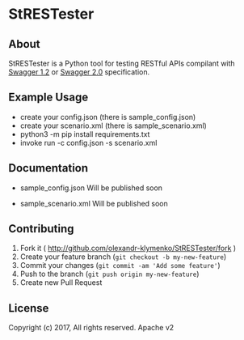 # StRESTester

## About

StRESTester is a Python tool for testing RESTful APIs compilant with [Swagger 1.2](https://github.com/swagger-api/swagger-spec/blob/master/versions/1.2.md) or [Swagger 2.0](https://github.com/swagger-api/swagger-spec/blob/master/versions/2.0.md) specification.

## Example Usage

* create your config.json (there is sample_config.json)
* create your scenario.xml (there is sample_scenario.xml)
* python3 -m pip install requirements.txt
* invoke run -c config.json -s scenario.xml

## Documentation

* sample_config.json
Will be published soon

* sample_scenario.xml
Will be published soon


## Contributing

1. Fork it ( http://github.com/olexandr-klymenko/StRESTester/fork )
2. Create your feature branch (`git checkout -b my-new-feature`)
3. Commit your changes (`git commit -am 'Add some feature'`)
4. Push to the branch (`git push origin my-new-feature`)
5. Create new Pull Request

## License

Copyright (c) 2017, All rights reserved.
Apache v2
